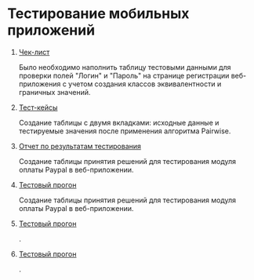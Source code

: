 # Тестирование мобильных приложений
1. <a href= "https://docs.google.com/spreadsheets/d/1ifYfrOTQoIfbh832CdN85YsfQtOmwQWvIZAUcA1PuR0/edit?usp=sharing">Чек-лист</a>  

   <p>  Было необходимо наполнить таблицу тестовыми данными для проверки полей "Логин" и "Пароль" на странице регистрации веб-приложения с учетом создания классов эквивалентности и граничных значений.</p>
   
2. <a href= "https://github.com/ottersgottaott/mobile/blob/main/Test_cases_shopping-list.pdf">Тест-кейсы</a>  

   <p> Создание таблицы с двумя вкладками: исходные данные и тестируемые значения после применения алгоритма Pairwise.</p>
   
3. <a href= "https://github.com/ottersgottaott/mobile/blob/main/Test-Summary-Report-by-KrisOvcharova.pages">Отчет по результатам тестирования</a>  
   <p> Создание таблицы принятия решений для тестирования модуля оплаты Paypal в веб-приложении.</p>
   
4. <a href= "https://github.com/ottersgottaott/mobile/blob/main/Test%20run%20shopping%20list_Kristina%20Ovcharova.pdf">Тестовый прогон</a>  
   <p> Создание таблицы принятия решений для тестирования модуля оплаты Paypal в веб-приложении.</p>
   
5. <a href= "https://drive.google.com/file/d/1IUF-qlL8M6kQjmmB6v9nXtk02VKM43Qz/view?usp=sharing">Тестовый прогон</a>
   
   <p> .</p>
7. <a href= "https://github.com/ottersgottaott/mobile/blob/main/header.png">Тестовый прогон</a>  
   <p> .</p>

